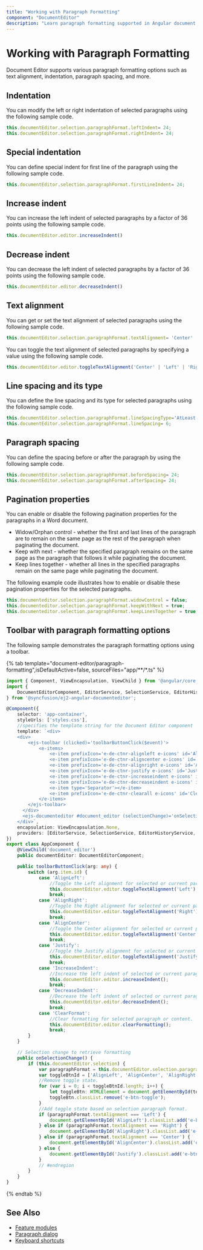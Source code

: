 ```yaml
---
title: "Working with Paragraph Formatting"
component: "DocumentEditor"
description: "Learn paragraph formatting supported in Angular document editor and how to apply it for selected contents."
---
```


# Working with Paragraph Formatting

Document Editor supports various paragraph formatting options such as text alignment, indentation, paragraph spacing, and more.

## Indentation

You can modify the left or right indentation of selected paragraphs using the following sample code.

```typescript
this.documentEditor.selection.paragraphFormat.leftIndent= 24;
this.documentEditor.selection.paragraphFormat.rightIndent= 24;
```

## Special indentation

You can define special indent for first line of the paragraph using the following sample code.

```typescript
this.documentEditor.selection.paragraphFormat.firstLineIndent= 24;
```

## Increase indent

You can increase the left indent of selected paragraphs by a factor of 36 points using the following sample code.

```typescript
this.documentEditor.editor.increaseIndent()
```

## Decrease indent

You can decrease the left indent of selected paragraphs by a factor of 36 points using the following sample code.

```typescript
this.documentEditor.editor.decreaseIndent()
```

## Text alignment

You can get or set the text alignment of selected paragraphs using the following sample code.

```typescript
this.documentEditor.selection.paragraphFormat.textAlignment= 'Center' | 'Left' | 'Right' | 'Justify';
```

You can toggle the text alignment of selected paragraphs by specifying a value using the following sample code.

```typescript
this.documentEditor.editor.toggleTextAlignment('Center' | 'Left' | 'Right' | 'Justify');
```

## Line spacing and its type

You can define the line spacing and its type for selected paragraphs using the following sample code.

```typescript
this.documentEditor.selection.paragraphFormat.lineSpacingType='AtLeast';
this.documentEditor.selection.paragraphFormat.lineSpacing= 6;
```

## Paragraph spacing

You can define the spacing before or after the paragraph by using the following sample code.

```typescript
this.documentEditor.selection.paragraphFormat.beforeSpacing= 24;
this.documentEditor.selection.paragraphFormat.afterSpacing= 24;
```

## Pagination properties

You can enable or disable the following pagination properties for the paragraphs in a Word document.

* Widow/Orphan control - whether the first and last lines of the paragraph are to remain on the same page as the rest of the paragraph when paginating the document.
* Keep with next - whether the specified paragraph remains on the same page as the paragraph that follows it while paginating the document.
* Keep lines together - whether all lines in the specified paragraphs remain on the same page while paginating the document.

The following example code illustrates how to enable or disable these pagination properties for the selected paragraphs.

```typescript
this.documenteditor.selection.paragraphFormat.widowControl = false;
this.documenteditor.selection.paragraphFormat.keepWithNext = true;
this.documenteditor.selection.paragraphFormat.keepLinesTogether = true;
```

## Toolbar with paragraph formatting options

The following sample demonstrates the paragraph formatting options using a toolbar.

{% tab template="document-editor/paragraph-formatting",isDefaultActive=false, sourceFiles="app/**/*.ts" %}

```typescript
import { Component, ViewEncapsulation, ViewChild } from '@angular/core';
import {
    DocumentEditorComponent, EditorService, SelectionService, EditorHistoryService, SfdtExportService, ContextMenuService
} from '@syncfusion/ej2-angular-documenteditor';

@Component({
    selector: 'app-container',
    styleUrls: ['styles.css'],
    //specifies the template string for the Document Editor component
    template: `<div>
    <div>
        <ejs-toolbar (clicked)='toolbarButtonClick($event)'>
            <e-items>
                <e-item prefixIcon='e-de-ctnr-alignleft e-icons' id='AlignLeft' tooltipText='Align Left'></e-item>
                <e-item prefixIcon='e-de-ctnr-aligncenter e-icons' id='AlignCenter' tooltipText='AlignCenter'></e-item>
                <e-item prefixIcon='e-de-ctnr-alignright e-icons' id='AlignRight' tooltipText='AlignRight'></e-item>
                <e-item prefixIcon='e-de-ctnr-justify e-icons' id='Justify' tooltipText='Justify'></e-item>
                <e-item prefixIcon='e-de-ctnr-increaseindent e-icons' id='IncreaseIndent' tooltipText='Increase Indent'></e-item>
                <e-item prefixIcon='e-de-ctnr-decreaseindent e-icons' id='DecreaseIndent' tooltipText='Decrease Indent'></e-item>
                <e-item type='Separator'></e-item>
                <e-item prefixIcon='e-de-ctnr-clearall e-icons' id='ClearFormat' tooltipText='ClearFormatting'></e-item>
            </e-items>
        </ejs-toolbar>
      </div>
      <ejs-documenteditor #document_editor (selectionChange)='onSelectionChange()' [enableSelection]='true' [isReadOnly]='false' [enableEditor]=true [enableEditorHistory]=true [enableSfdtExport]=true [enableContextMenu]=true height="330px" style="display:block"></ejs-documenteditor>
    </div>`,
    encapsulation: ViewEncapsulation.None,
    providers: [EditorService, SelectionService, EditorHistoryService, SfdtExportService, ContextMenuService]
})
export class AppComponent {
    @ViewChild('document_editor')
    public documentEditor: DocumentEditorComponent;

    public toolbarButtonClick(arg: any) {
        switch (arg.item.id) {
            case 'AlignLeft':
                //Toggle the Left alignment for selected or current paragraph
                this.documentEditor.editor.toggleTextAlignment('Left');
                break;
            case 'AlignRight':
                //Toggle the Right alignment for selected or current paragraph
                this.documentEditor.editor.toggleTextAlignment('Right');
                break;
            case 'AlignCenter':
                //Toggle the Center alignment for selected or current paragraph
                this.documentEditor.editor.toggleTextAlignment('Center');
                break;
            case 'Justify':
                //Toggle the Justify alignment for selected or current paragraph
                this.documentEditor.editor.toggleTextAlignment('Justify');
                break;
            case 'IncreaseIndent':
                //Increase the left indent of selected or current paragraph
                this.documentEditor.editor.increaseIndent();
                break;
            case 'DecreaseIndent':
                //Decrease the left indent of selected or current paragraph
                this.documentEditor.editor.decreaseIndent();
                break;
            case 'ClearFormat':
                //Clear formatting for selected paragraph or content.
                this.documentEditor.editor.clearFormatting();
                break;
        }
    }

    // Selection change to retrieve formatting
    public onSelectionChange() {
        if (this.documentEditor.selection) {
            var paragraphFormat = this.documentEditor.selection.paragraphFormat;
            var toggleBtnId = ['AlignLeft', 'AlignCenter', 'AlignRight', 'Justify'];
            //Remove toggle state.
            for (var i = 0; i < toggleBtnId.length; i++) {
                let toggleBtn: HTMLElement = document.getElementById(toggleBtnId[i]);
                toggleBtn.classList.remove('e-btn-toggle');
            }
            //Add toggle state based on selection paragraph format.
            if (paragraphFormat.textAlignment === 'Left') {
                document.getElementById('AlignLeft').classList.add('e-btn-toggle');
            } else if (paragraphFormat.textAlignment === 'Right') {
                document.getElementById('AlignRight').classList.add('e-btn-toggle');
            } else if (paragraphFormat.textAlignment === 'Center') {
                document.getElementById('AlignCenter').classList.add('e-btn-toggle');
            } else {
                document.getElementById('Justify').classList.add('e-btn-toggle');
            }
            // #endregion
        }
    }
}
```

{% endtab %}

## See Also

* [Feature modules](../document-editor/feature-module/)
* [Paragraph dialog](../document-editor/dialog#paragraph-dialog)
* [Keyboard shortcuts](../document-editor/keyboard-shortcut#paragraph-formatting)